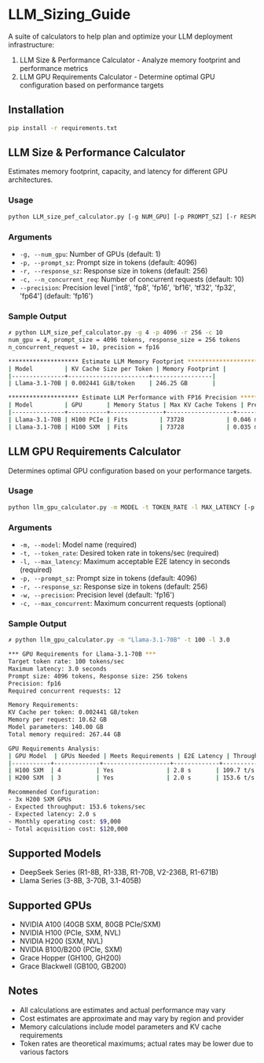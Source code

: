# LLM_Sizing_Guide
A suite of calculators to help plan and optimize your LLM deployment infrastructure:
1. LLM Size & Performance Calculator - Analyze memory footprint and performance metrics
2. LLM GPU Requirements Calculator - Determine optimal GPU configuration based on performance targets

## Installation
```bash
pip install -r requirements.txt
```

## LLM Size & Performance Calculator
Estimates memory footprint, capacity, and latency for different GPU architectures.

### Usage
```bash
python LLM_size_pef_calculator.py [-g NUM_GPU] [-p PROMPT_SZ] [-r RESPONSE_SZ] [-c N_CONCURRENT_REQ] [--precision PRECISION]
```

### Arguments
- `-g, --num_gpu`: Number of GPUs (default: 1)
- `-p, --prompt_sz`: Prompt size in tokens (default: 4096)
- `-r, --response_sz`: Response size in tokens (default: 256)
- `-c, --n_concurrent_req`: Number of concurrent requests (default: 10)
- `--precision`: Precision level ['int8', 'fp8', 'fp16', 'bf16', 'tf32', 'fp32', 'fp64'] (default: 'fp16')

### Sample Output
```bash
✗ python LLM_size_pef_calculator.py -g 4 -p 4096 -r 256 -c 10
num_gpu = 4, prompt_size = 4096 tokens, response_size = 256 tokens
n_concurrent_request = 10, precision = fp16

******************** Estimate LLM Memory Footprint ********************
| Model         | KV Cache Size per Token | Memory Footprint |
|---------------+-----------------------+-----------------|
| Llama-3.1-70B | 0.002441 GiB/token    | 246.25 GB       |

******************** Estimate LLM Performance with FP16 Precision ********************
| Model         | GPU       | Memory Status | Max KV Cache Tokens | Prefill (fp16) | TPOT (ms) | TTFT    | E2E Latency | Token Rate (tokens/sec) |
|---------------+-----------+---------------+-------------------+---------------+-----------+---------+-------------+----------------------|
| Llama-3.1-70B | H100 PCIe | Fits         | 73728            | 0.046 ms      | 17.500 ms | 0.064 s | 4.7 s       | 54.82                 |
| Llama-3.1-70B | H100 SXM  | Fits         | 73728            | 0.035 ms      | 10.448 ms | 0.046 s | 2.8 s       | 90.80                 |
```

## LLM GPU Requirements Calculator
Determines optimal GPU configuration based on your performance targets.

### Usage
```bash
python llm_gpu_calculator.py -m MODEL -t TOKEN_RATE -l MAX_LATENCY [-p PROMPT_SZ] [-r RESPONSE_SZ] [-w PRECISION] [-c MAX_CONCURRENT]
```

### Arguments
- `-m, --model`: Model name (required)
- `-t, --token_rate`: Desired token rate in tokens/sec (required)
- `-l, --max_latency`: Maximum acceptable E2E latency in seconds (required)
- `-p, --prompt_sz`: Prompt size in tokens (default: 4096)
- `-r, --response_sz`: Response size in tokens (default: 256)
- `-w, --precision`: Precision level (default: 'fp16')
- `-c, --max_concurrent`: Maximum concurrent requests (optional)

### Sample Output
```bash
✗ python llm_gpu_calculator.py -m "Llama-3.1-70B" -t 100 -l 3.0

*** GPU Requirements for Llama-3.1-70B ***
Target token rate: 100 tokens/sec
Maximum latency: 3.0 seconds
Prompt size: 4096 tokens, Response size: 256 tokens
Precision: fp16
Required concurrent requests: 12

Memory Requirements:
KV Cache per token: 0.002441 GB/token
Memory per request: 10.62 GB
Model parameters: 140.00 GB
Total memory required: 267.44 GB

GPU Requirements Analysis:
| GPU Model  | GPUs Needed | Meets Requirements | E2E Latency | Throughput    | Monthly Opex | Total Capex |
|-----------+-------------+-------------------+-------------+--------------+--------------+-------------|
| H100 SXM  | 4          | Yes               | 2.8 s       | 109.7 t/s    | $10,800      | $140,000    |
| H200 SXM  | 3          | Yes               | 2.0 s       | 153.6 t/s    | $9,000       | $120,000    |

Recommended Configuration:
- 3x H200 SXM GPUs
- Expected throughput: 153.6 tokens/sec
- Expected latency: 2.0 s
- Monthly operating cost: $9,000
- Total acquisition cost: $120,000
```

## Supported Models
- DeepSeek Series (R1-8B, R1-33B, R1-70B, V2-236B, R1-671B)
- Llama Series (3-8B, 3-70B, 3.1-405B)

## Supported GPUs
- NVIDIA A100 (40GB SXM, 80GB PCIe/SXM)
- NVIDIA H100 (PCIe, SXM, NVL)
- NVIDIA H200 (SXM, NVL)
- NVIDIA B100/B200 (PCIe, SXM)
- Grace Hopper (GH100, GH200)
- Grace Blackwell (GB100, GB200)

## Notes
- All calculations are estimates and actual performance may vary
- Cost estimates are approximate and may vary by region and provider
- Memory calculations include model parameters and KV cache requirements
- Token rates are theoretical maximums; actual rates may be lower due to various factors
